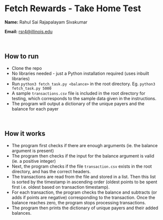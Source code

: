 # Fetch Rewards - Take Home Test

**Name:** Rahul Sai Rajapalayam Sivakumar

**Email:** [rsr4@illinois.edu](mailto:rsr4@illinois.edu)

<br/>

## How to run

- Clone the repo
- No libraries needed - just a Python installation required (uses inbuilt libraries)
- Run `python3 fetch_task.py <balance>` in the root directory. Eg. `python3 fetch_task.py 5000`
- A sample `transactions.csv` file is included in the root directory for testing, which corresponds to the sample data given in the instructions.
- The program will output a dictionary of the unique payers and the balance for each payer

<br/>

## How it works
- The program first checks if there are enough arguments (ie. the balance argument is present)
- The program then checks if the input for the balance argument is valid (ie. a positive integer)
- Next, the program checks if the file `transaction.csv` exists in the root directory, and has the correct headers.
- The transactions are read from the file and stored in a list. Then this list is sorted by the timestamp in ascending order (oldest points to be spent first i.e. oldest based on transaction timestamp).
- For each transaction, the program checks the balance and subtracts (or adds if points are negative) corresponding to the transaction. Once the balance reaches zero, the program stops processing transactions.
- The program then prints the dictionary of unique payers and their added balances.